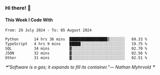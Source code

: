 ### Hi there! 👋

#### This Week I Code With
<!--START_SECTION:waka-->

```txt
From: 29 July 2024 - To: 05 August 2024

Python       14 hrs 36 mins  █████████████████▒░░░░░░░   69.33 %
TypeScript   4 hrs 9 mins    █████░░░░░░░░░░░░░░░░░░░░   19.75 %
SQL          34 mins         ▓░░░░░░░░░░░░░░░░░░░░░░░░   02.70 %
JSON         32 mins         ▓░░░░░░░░░░░░░░░░░░░░░░░░   02.56 %
Other        31 mins         ▓░░░░░░░░░░░░░░░░░░░░░░░░   02.51 %
```

<!--END_SECTION:waka-->

<!--STARTS_HERE_QUOTE_README-->
<i>❝“Software is a gas; it expands to fill its container.”— Nathan Myhrvold  ❞</i>
<!--ENDS_HERE_QUOTE_README-->
